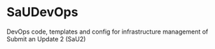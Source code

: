 # SaUDevOps

DevOps code, templates and config for infrastructure management of Submit an Update 2 (SaU2)
